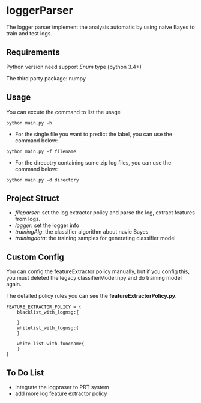 # loggerParser
The logger parser implement the analysis automatic by using naive Bayes to train and test logs.  

## Requirements
Python version need support *Enum* type (python 3.4+)

The third party package: numpy

## Usage
You can excute the command to list the usage
~~~
python main.py -h
~~~

* For the single file you want to predict the label, you can use the command below:
~~~
python main.py -f filename
~~~

* For the direcotry containing some zip log files, you can use the command below:
~~~
python main.py -d directory
~~~

## Project Struct
* *fileparser*: set the log extractor policy and parse the log, extract features from logs.
* *logger*: set the logger info 
* *trainingAlg*: the classifier algorithm about navie Bayes
* *trainingdata*: the training samples for generating classifier model

## Custom Config

You can config the featureExtractor policy manually, but if you config this, you must deleted the legacy classifierModel.npy 
and do training model again. 

The detailed policy rules you can see the **featureExtractorPolicy.py**.
~~~
FEATURE_EXTRACTOR_POLICY = {
    blacklist_with_logmsg:{
    
    }
    whitelist_with_logmsg:{
    }
    
    white-list-with-funcname{
    }
}
~~~

## To Do List
* Integrate the logpraser to PRT system
* add more log feature extractor policy

